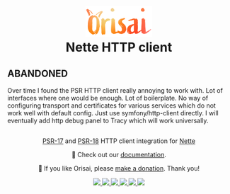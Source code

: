 <h1 align="center">
	<img src="https://github.com/orisai/.github/blob/main/images/repo_title.png?raw=true" alt="Orisai"/>
	<br/>
	Nette HTTP client
</h1>

<h2>ABANDONED</h2>

<p>
     Over time I found the PSR HTTP client really annoying to work with.
     Lot of interfaces where one would be enough. Lot of boilerplate.
     No way of configuring transport and certificates for various services which do not
     work well with default config. Just use symfony/http-client directly.
     I will eventually add http debug panel to Tracy which will work universally.
</p>

##

<p align="center">
     <a href="https://www.php-fig.org/psr/psr-17/">PSR-17</a> and <a href="https://www.php-fig.org/psr/psr-18/">PSR-18</a> HTTP client integration for <a href="https://nette.org">Nette</a>
</p>

<p align="center">
	📄 Check out our <a href="docs/README.md">documentation</a>.
</p>

<p align="center">
	💸 If you like Orisai, please <a href="https://orisai.dev/sponsor">make a donation</a>. Thank you!
</p>

<p align="center">
	<a href="https://github.com/orisai/nette-http-client/actions?query=workflow%3ACI">
		<img src="https://github.com/orisai/nette-http-client/workflows/CI/badge.svg">
	</a>
	<a href="https://coveralls.io/r/orisai/nette-http-client">
		<img src="https://badgen.net/coveralls/c/github/orisai/nette-http-client/v1.x?cache=300">
	</a>
	<a href="https://dashboard.stryker-mutator.io/reports/github.com/orisai/nette-http-client/v1.x">
		<img src="https://badge.stryker-mutator.io/github.com/orisai/nette-http-client/v1.x">
	</a>
	<a href="https://packagist.org/packages/orisai/nette-http-client">
		<img src="https://badgen.net/packagist/dt/orisai/nette-http-client?cache=3600">
	</a>
	<a href="https://packagist.org/packages/orisai/nette-http-client">
		<img src="https://badgen.net/packagist/v/orisai/nette-http-client?cache=3600">
	</a>
	<a href="https://choosealicense.com/licenses/mpl-2.0/">
		<img src="https://badgen.net/badge/license/MPL-2.0/blue?cache=3600">
	</a>
<p>

##
